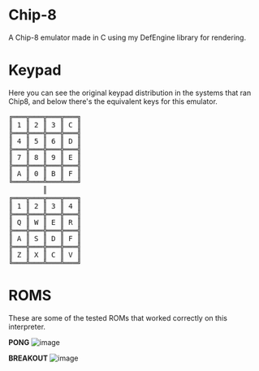 # Chip-8
 A Chip-8 emulator made in C using my DefEngine library for rendering.
 
# Keypad
 
 Here you can see the original keypad distribution in the systems that ran Chip8, and below there's
 the equivalent keys for this emulator.
 
 <pre>
╔═══╦═══╦═══╦═══╗  
║ 1 ║ 2 ║ 3 ║ C ║  
╠═══╬═══╬═══╬═══╣  
║ 4 ║ 5 ║ 6 ║ D ║  
╠═══╬═══╬═══╬═══╣  
║ 7 ║ 8 ║ 9 ║ E ║  
╠═══╬═══╬═══╬═══╣  
║ A ║ 0 ║ B ║ F ║  
╚═══╩═══╩═══╩═══╝  
        ║  
╔═══╦═══╦═══╦═══╗  
║ 1 ║ 2 ║ 3 ║ 4 ║  
╠═══╬═══╬═══╬═══╣  
║ Q ║ W ║ E ║ R ║  
╠═══╬═══╬═══╬═══╣  
║ A ║ S ║ D ║ F ║  
╠═══╬═══╬═══╬═══╣  
║ Z ║ X ║ C ║ V ║  
╚═══╩═══╩═══╩═══╝  
</pre>
# ROMS
These are some of the tested ROMs that worked correctly on this interpreter.

**PONG**
![image](https://user-images.githubusercontent.com/66743720/150445302-54218c85-d3a5-4dc1-940b-cf2ff095dc4f.png)

**BREAKOUT**
![image](https://user-images.githubusercontent.com/66743720/150445360-8dd7c8ff-3f63-4a50-bc15-b982a5554ead.png)
